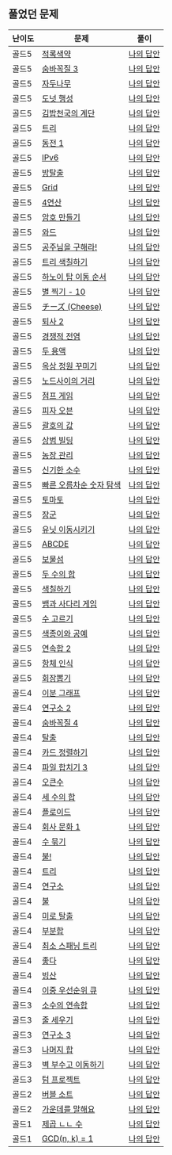## 풀었던 문제

| 난이도 | 문제                                                    | 풀이                                                                                       |
|-----|-------------------------------------------------------|------------------------------------------------------------------------------------------|
| 골드5 | [적록색약](https://www.acmicpc.net/problem/10026)| [나의 답안](https://github.com/LSapee/AlgorithmCPP/blob/main/boj_gold/problem/num10026.cpp) |
| 골드5 | [숨바꼭질 3](https://www.acmicpc.net/problem/13549)| [나의 답안](https://github.com/LSapee/AlgorithmCPP/blob/main/boj_gold/problem/num13549.cpp) |
| 골드5 | [자두나무](https://www.acmicpc.net/problem/2240)| [나의 답안](https://github.com/LSapee/AlgorithmCPP/blob/main/boj_gold/problem/num2240.cpp) |
| 골드5 | [도넛 행성](https://www.acmicpc.net/problem/27211)| [나의 답안](https://github.com/LSapee/AlgorithmCPP/blob/main/boj_gold/problem/num27211.cpp) |
| 골드5 | [김밥천국의 계단](https://www.acmicpc.net/problem/28069)| [나의 답안](https://github.com/LSapee/AlgorithmCPP/blob/main/boj_gold/problem/num28069.cpp) |
| 골드5 | [트리](https://www.acmicpc.net/problem/1068)| [나의 답안](https://github.com/LSapee/AlgorithmCPP/blob/main/boj_gold/problem/num1068.cpp) |
| 골드5 | [동전 1](https://www.acmicpc.net/problem/2293)| [나의 답안](https://github.com/LSapee/AlgorithmCPP/blob/main/boj_gold/problem/num2293.cpp) |
| 골드5 | [IPv6](https://www.acmicpc.net/problem/3107)| [나의 답안](https://github.com/LSapee/AlgorithmCPP/blob/main/boj_gold/problem/num3107.cpp) |
| 골드5 | [방탈출](https://www.acmicpc.net/problem/23352)| [나의 답안](https://github.com/LSapee/AlgorithmCPP/blob/main/boj_gold/problem/num23352.cpp) |
| 골드5 | [Grid](https://www.acmicpc.net/problem/11607)| [나의 답안](https://github.com/LSapee/AlgorithmCPP/blob/main/boj_gold/problem/num11607.cpp) |
| 골드5 | [4연산](https://www.acmicpc.net/problem/14395)| [나의 답안](https://github.com/LSapee/AlgorithmCPP/blob/main/boj_gold/problem/num14395.cpp) |
| 골드5 | [암호 만들기](https://www.acmicpc.net/problem/1759)| [나의 답안](https://github.com/LSapee/AlgorithmCPP/blob/main/boj_gold/problem/num1759.cpp) |
| 골드5 | [와드](https://www.acmicpc.net/problem/23747)| [나의 답안](https://github.com/LSapee/AlgorithmCPP/blob/main/boj_gold/problem/num23747.cpp) |
| 골드5 | [공주님을 구해라!](https://www.acmicpc.net/problem/17836)| [나의 답안](https://github.com/LSapee/AlgorithmCPP/blob/main/boj_gold/problem/num17836.cpp) |
| 골드5 | [트리 색칠하기](https://www.acmicpc.net/problem/24230)| [나의 답안](https://github.com/LSapee/AlgorithmCPP/blob/main/boj_gold/problem/num24230.cpp) |
| 골드5 | [하노이 탑 이동 순서](https://www.acmicpc.net/problem/11729)| [나의 답안](https://github.com/LSapee/AlgorithmCPP/blob/main/boj_gold/problem/num11729.cpp) |
| 골드5 | [별 찍기 - 10](https://www.acmicpc.net/problem/2447)| [나의 답안](https://github.com/LSapee/AlgorithmCPP/blob/main/boj_gold/problem/num2447.cpp) |
| 골드5 | [チーズ (Cheese)](https://www.acmicpc.net/problem/5558)| [나의 답안](https://github.com/LSapee/AlgorithmCPP/blob/main/boj_gold/problem/num5558.cpp) |
| 골드5 | [퇴사 2](https://www.acmicpc.net/problem/15486)| [나의 답안](https://github.com/LSapee/AlgorithmCPP/blob/main/boj_gold/problem/num15486.cpp) |
| 골드5 | [경쟁적 전염](https://www.acmicpc.net/problem/18405)| [나의 답안](https://github.com/LSapee/AlgorithmCPP/blob/main/boj_gold/problem/num18405.cpp) |
| 골드5 | [두 용액](https://www.acmicpc.net/problem/2470)| [나의 답안](https://github.com/LSapee/AlgorithmCPP/blob/main/boj_gold/problem/num2470.cpp) |
| 골드5 | [옥상 정원 꾸미기](https://www.acmicpc.net/problem/6198)| [나의 답안](https://github.com/LSapee/AlgorithmCPP/blob/main/boj_gold/problem/num6198.cpp) |
| 골드5 | [노드사이의 거리](https://www.acmicpc.net/problem/1240)| [나의 답안](https://github.com/LSapee/AlgorithmCPP/blob/main/boj_gold/problem/num1240.cpp) |
| 골드5 | [점프 게임](https://www.acmicpc.net/problem/15558)| [나의 답안](https://github.com/LSapee/AlgorithmCPP/blob/main/boj_gold/problem/num15558.cpp) |
| 골드5 | [피자 오븐](https://www.acmicpc.net/problem/19940)| [나의 답안](https://github.com/LSapee/AlgorithmCPP/blob/main/boj_gold/problem/num19940.cpp) |
| 골드5 | [괄호의 값 ](https://www.acmicpc.net/problem/2504)| [나의 답안](https://github.com/LSapee/AlgorithmCPP/blob/main/boj_gold/problem/num2504.cpp) |
| 골드5 | [상범 빌딩](https://www.acmicpc.net/problem/6593)| [나의 답안](https://github.com/LSapee/AlgorithmCPP/blob/main/boj_gold/problem/num6593.cpp) |
| 골드5 | [농장 관리](https://www.acmicpc.net/problem/1245)| [나의 답안](https://github.com/LSapee/AlgorithmCPP/blob/main/boj_gold/problem/num1245.cpp) |
| 골드5 | [신기한 소수](https://www.acmicpc.net/problem/2023)| [나의 답안](https://github.com/LSapee/AlgorithmCPP/blob/main/boj_gold/problem/num2023.cpp) |
| 골드5 | [빠른 오름차순 숫자 탐색](https://www.acmicpc.net/problem/25513)| [나의 답안](https://github.com/LSapee/AlgorithmCPP/blob/main/boj_gold/problem/num25513.cpp) |
| 골드5 | [토마토](https://www.acmicpc.net/problem/7569)| [나의 답안](https://github.com/LSapee/AlgorithmCPP/blob/main/boj_gold/problem/num7569.cpp) |
| 골드5 | [장군](https://www.acmicpc.net/problem/16509)| [나의 답안](https://github.com/LSapee/AlgorithmCPP/blob/main/boj_gold/problem/num16509.cpp) |
| 골드5 | [유닛 이동시키기 ](https://www.acmicpc.net/problem/2194)| [나의 답안](https://github.com/LSapee/AlgorithmCPP/blob/main/boj_gold/problem/num2194.cpp) |
| 골드5 | [ABCDE](https://www.acmicpc.net/problem/13023)| [나의 답안](https://github.com/LSapee/AlgorithmCPP/blob/main/boj_gold/problem/num13023.cpp) |
| 골드5 | [보물섬](https://www.acmicpc.net/problem/2589)| [나의 답안](https://github.com/LSapee/AlgorithmCPP/blob/main/boj_gold/problem/num2589.cpp) |
| 골드5 | [두 수의 합](https://www.acmicpc.net/problem/9024)| [나의 답안](https://github.com/LSapee/AlgorithmCPP/blob/main/boj_gold/problem/num9024.cpp) |
| 골드5 | [색칠하기](https://www.acmicpc.net/problem/13265)| [나의 답안](https://github.com/LSapee/AlgorithmCPP/blob/main/boj_gold/problem/num13265.cpp) |
| 골드5 | [뱀과 사다리 게임](https://www.acmicpc.net/problem/16928)| [나의 답안](https://github.com/LSapee/AlgorithmCPP/blob/main/boj_gold/problem/num16928.cpp) |
| 골드5 | [수 고르기](https://www.acmicpc.net/problem/2230)| [나의 답안](https://github.com/LSapee/AlgorithmCPP/blob/main/boj_gold/problem/num2230.cpp) |
| 골드5 | [색종이와 공예](https://www.acmicpc.net/problem/26598)| [나의 답안](https://github.com/LSapee/AlgorithmCPP/blob/main/boj_gold/problem/num26598.cpp) |
| 골드5 | [연속합 2](https://www.acmicpc.net/problem/13398)| [나의 답안](https://github.com/LSapee/AlgorithmCPP/blob/main/boj_gold/problem/num13398.cpp) |
| 골드5 | [항체 인식](https://www.acmicpc.net/problem/22352)| [나의 답안](https://github.com/LSapee/AlgorithmCPP/blob/main/boj_gold/problem/num22352.cpp) |
| 골드5 | [회장뽑기](https://www.acmicpc.net/problem/2660)| [나의 답안](https://github.com/LSapee/AlgorithmCPP/blob/main/boj_gold/problem/num2660.cpp) |
| 골드4 | [이분 그래프](https://www.acmicpc.net/problem/1707)| [나의 답안](https://github.com/LSapee/AlgorithmCPP/blob/main/boj_gold/problem/num1707.cpp) |
| 골드4 | [연구소 2](https://www.acmicpc.net/problem/17141)| [나의 답안](https://github.com/LSapee/AlgorithmCPP/blob/main/boj_gold/problem/num17141.cpp) |
| 골드4 | [숨바꼭질 4](https://www.acmicpc.net/problem/13913)| [나의 답안](https://github.com/LSapee/AlgorithmCPP/blob/main/boj_gold/problem/num13913.cpp) |
| 골드4 | [탈출](https://www.acmicpc.net/problem/3055)| [나의 답안](https://github.com/LSapee/AlgorithmCPP/blob/main/boj_gold/problem/num3055.cpp) |
| 골드4 | [카드 정렬하기](https://www.acmicpc.net/problem/1715)| [나의 답안](https://github.com/LSapee/AlgorithmCPP/blob/main/boj_gold/problem/num1715.cpp) |
| 골드4 | [파일 합치기 3](https://www.acmicpc.net/problem/13975)| [나의 답안](https://github.com/LSapee/AlgorithmCPP/blob/main/boj_gold/problem/num13975.cpp) |
| 골드4 | [오큰수](https://www.acmicpc.net/problem/17298)| [나의 답안](https://github.com/LSapee/AlgorithmCPP/blob/main/boj_gold/problem/num17298.cpp) |
| 골드4 | [세 수의 합](https://www.acmicpc.net/problem/2295)| [나의 답안](https://github.com/LSapee/AlgorithmCPP/blob/main/boj_gold/problem/num2295.cpp) |
| 골드4 | [플로이드](https://www.acmicpc.net/problem/11404)| [나의 답안](https://github.com/LSapee/AlgorithmCPP/blob/main/boj_gold/problem/num11404.cpp) |
| 골드4 | [회사 문화 1](https://www.acmicpc.net/problem/14267)| [나의 답안](https://github.com/LSapee/AlgorithmCPP/blob/main/boj_gold/problem/num14267.cpp) |
| 골드4 | [수 묶기](https://www.acmicpc.net/problem/1744)| [나의 답안](https://github.com/LSapee/AlgorithmCPP/blob/main/boj_gold/problem/num1744.cpp) |
| 골드4 | [불!](https://www.acmicpc.net/problem/4179)| [나의 답안](https://github.com/LSapee/AlgorithmCPP/blob/main/boj_gold/problem/num4179.cpp) |
| 골드4 | [트리](https://www.acmicpc.net/problem/4803)| [나의 답안](https://github.com/LSapee/AlgorithmCPP/blob/main/boj_gold/problem/num4803.cpp) |
| 골드4 | [연구소](https://www.acmicpc.net/problem/14502)| [나의 답안](https://github.com/LSapee/AlgorithmCPP/blob/main/boj_gold/problem/num14502.cpp) |
| 골드4 | [불](https://www.acmicpc.net/problem/5427)| [나의 답안](https://github.com/LSapee/AlgorithmCPP/blob/main/boj_gold/problem/num5427.cpp) |
| 골드4 | [미로 탈출](https://www.acmicpc.net/problem/14923)| [나의 답안](https://github.com/LSapee/AlgorithmCPP/blob/main/boj_gold/problem/num14923.cpp) |
| 골드4 | [부분합](https://www.acmicpc.net/problem/1806)| [나의 답안](https://github.com/LSapee/AlgorithmCPP/blob/main/boj_gold/problem/num1806.cpp) |
| 골드4 | [최소 스패닝 트리](https://www.acmicpc.net/problem/1197)| [나의 답안](https://github.com/LSapee/AlgorithmCPP/blob/main/boj_gold/problem/num1197.cpp) |
| 골드4 | [좋다](https://www.acmicpc.net/problem/1253)| [나의 답안](https://github.com/LSapee/AlgorithmCPP/blob/main/boj_gold/problem/num1253.cpp) |
| 골드4 | [빙산](https://www.acmicpc.net/problem/2573)| [나의 답안](https://github.com/LSapee/AlgorithmCPP/blob/main/boj_gold/problem/num2573.cpp) |
| 골드4 | [이중 우선순위 큐](https://www.acmicpc.net/problem/7662)| [나의 답안](https://github.com/LSapee/AlgorithmCPP/blob/main/boj_gold/problem/num7662.cpp) |
| 골드3 | [소수의 연속합](https://www.acmicpc.net/problem/1644)| [나의 답안](https://github.com/LSapee/AlgorithmCPP/blob/main/boj_gold/problem/num1644.cpp) |
| 골드3 | [줄 세우기](https://www.acmicpc.net/problem/2252)| [나의 답안](https://github.com/LSapee/AlgorithmCPP/blob/main/boj_gold/problem/num2252.cpp) |
| 골드3 | [연구소 3](https://www.acmicpc.net/problem/17142)| [나의 답안](https://github.com/LSapee/AlgorithmCPP/blob/main/boj_gold/problem/num17142.cpp) |
| 골드3 | [나머지 합](https://www.acmicpc.net/problem/10986)| [나의 답안](https://github.com/LSapee/AlgorithmCPP/blob/main/boj_gold/problem/num10986.cpp) |
| 골드3 | [벽 부수고 이동하기](https://www.acmicpc.net/problem/2206)| [나의 답안](https://github.com/LSapee/AlgorithmCPP/blob/main/boj_gold/problem/num2206.cpp) |
| 골드3 | [텀 프로젝트](https://www.acmicpc.net/problem/9466)| [나의 답안](https://github.com/LSapee/AlgorithmCPP/blob/main/boj_gold/problem/num9466.cpp) |
| 골드2 | [버블 소트](https://www.acmicpc.net/problem/1377)| [나의 답안](https://github.com/LSapee/AlgorithmCPP/blob/main/boj_gold/problem/num1377.cpp) |
| 골드2 | [가운데를 말해요](https://www.acmicpc.net/problem/1655)| [나의 답안](https://github.com/LSapee/AlgorithmCPP/blob/main/boj_gold/problem/num1655.cpp) |
| 골드1 | [제곱 ㄴㄴ 수](https://www.acmicpc.net/problem/1016)| [나의 답안](https://github.com/LSapee/AlgorithmCPP/blob/main/boj_gold/problem/num1016.cpp) |
| 골드1 | [GCD(n, k) = 1](https://www.acmicpc.net/problem/11689)| [나의 답안](https://github.com/LSapee/AlgorithmCPP/blob/main/boj_gold/problem/num11689.cpp) |




